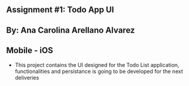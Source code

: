 ## Assignment #1: Todo App UI
## By: Ana Carolina Arellano Alvarez
## Mobile - iOS

- This project contains the UI designed for the Todo List application, functionalities and persistance is going to be developed for the next deliveries
